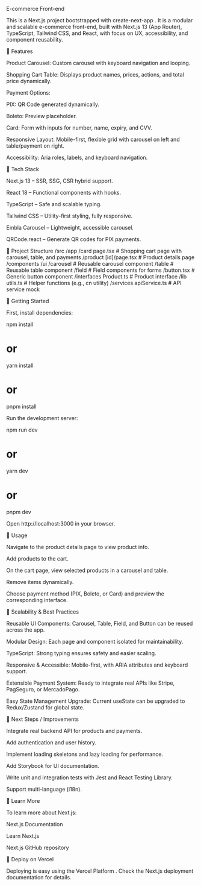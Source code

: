 E-commerce Front-end

This is a Next.js
project bootstrapped with create-next-app
.
It is a modular and scalable e-commerce front-end, built with Next.js 13 (App Router), TypeScript, Tailwind CSS, and React, with focus on UX, accessibility, and component reusability.

🔹 Features

Product Carousel: Custom carousel with keyboard navigation and looping.

Shopping Cart Table: Displays product names, prices, actions, and total price dynamically.

Payment Options:

PIX: QR Code generated dynamically.

Boleto: Preview placeholder.

Card: Form with inputs for number, name, expiry, and CVV.

Responsive Layout: Mobile-first, flexible grid with carousel on left and table/payment on right.

Accessibility: Aria roles, labels, and keyboard navigation.

🔹 Tech Stack

Next.js 13
– SSR, SSG, CSR hybrid support.

React 18
– Functional components with hooks.

TypeScript
– Safe and scalable typing.

Tailwind CSS
– Utility-first styling, fully responsive.

Embla Carousel
– Lightweight, accessible carousel.

QRCode.react
– Generate QR codes for PIX payments.

🔹 Project Structure
/src
/app
/card
page.tsx # Shopping cart page with carousel, table, and payments
/product
[id]/page.tsx # Product details page
/components
/ui
/carousel # Reusable carousel component
/table # Reusable table component
/field # Field components for forms
/button.tsx # Generic button component
/interfaces
Product.ts # Product interface
/lib
utils.ts # Helper functions (e.g., cn utility)
/services
apiService.ts # API service mock

🔹 Getting Started

First, install dependencies:

npm install

# or

yarn install

# or

pnpm install

Run the development server:

npm run dev

# or

yarn dev

# or

pnpm dev

Open http://localhost:3000
in your browser.

🔹 Usage

Navigate to the product details page to view product info.

Add products to the cart.

On the cart page, view selected products in a carousel and table.

Remove items dynamically.

Choose payment method (PIX, Boleto, or Card) and preview the corresponding interface.

🔹 Scalability & Best Practices

Reusable UI Components: Carousel, Table, Field, and Button can be reused across the app.

Modular Design: Each page and component isolated for maintainability.

TypeScript: Strong typing ensures safety and easier scaling.

Responsive & Accessible: Mobile-first, with ARIA attributes and keyboard support.

Extensible Payment System: Ready to integrate real APIs like Stripe, PagSeguro, or MercadoPago.

Easy State Management Upgrade: Current useState can be upgraded to Redux/Zustand for global state.

🔹 Next Steps / Improvements

Integrate real backend API for products and payments.

Add authentication and user history.

Implement loading skeletons and lazy loading for performance.

Add Storybook for UI documentation.

Write unit and integration tests with Jest and React Testing Library.

Support multi-language (i18n).

🔹 Learn More

To learn more about Next.js:

Next.js Documentation

Learn Next.js

Next.js GitHub repository

🔹 Deploy on Vercel

Deploying is easy using the Vercel Platform
.
Check the Next.js deployment documentation
for details.
